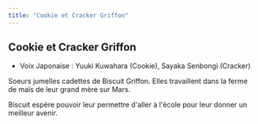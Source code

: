 ```yaml
---
title: "Cookie et Cracker Griffon"
---
```


Cookie et Cracker Griffon
-------------------------





* Voix Japonaise : Yuuki Kuwahara (Cookie), Sayaka Senbongi (Cracker)


Soeurs jumelles cadettes de Biscuit Griffon. Elles travaillent dans la ferme de maïs de leur grand mère sur Mars. 


Biscuit espère pouvoir leur permettre d'aller à l'école pour leur donner un meilleur avenir. 

